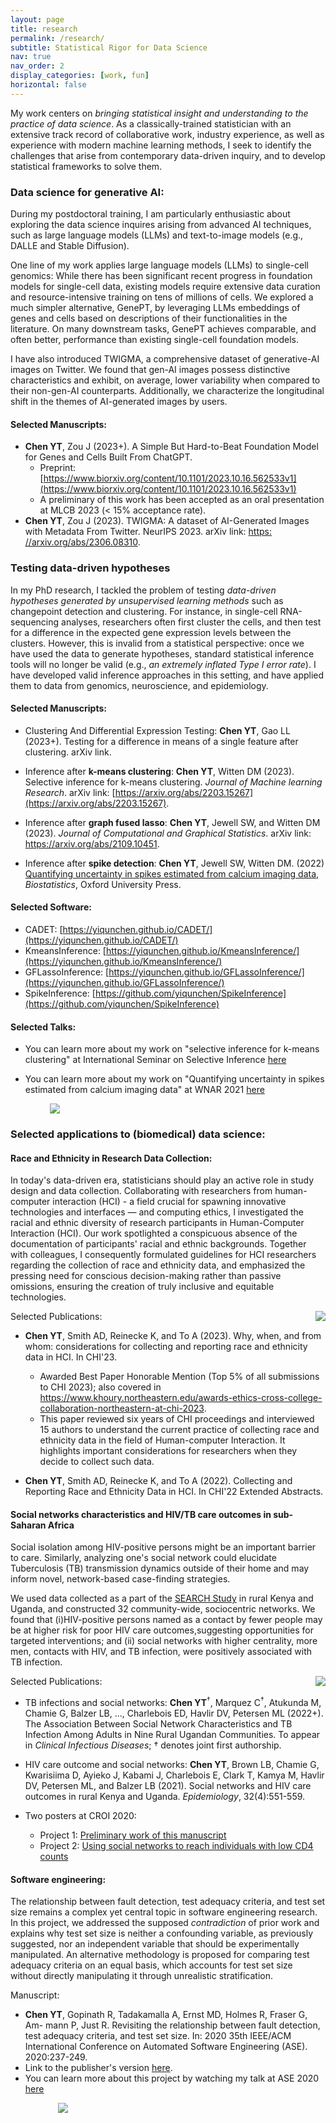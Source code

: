 ```yaml
---
layout: page
title: research
permalink: /research/
subtitle: Statistical Rigor for Data Science
nav: true
nav_order: 2
display_categories: [work, fun]
horizontal: false
---
```


My work centers on *bringing statistical insight and understanding to the practice of data science*. As a classically-trained statistician with an extensive track record of collaborative work, industry experience, as well as experience with modern machine learning methods, I seek to identify the challenges that arise from contemporary data-driven inquiry, and to develop statistical frameworks to solve them.

### Data science for generative AI:
During my postdoctoral training, I am particularly enthusiastic about exploring the data science inquires arising from advanced AI techniques, such as large language models (LLMs) and text-to-image models (e.g., DALLE and Stable Diffusion). 

One line of my work applies large language models (LLMs) to single-cell genomics: While there has been significant recent progress in foundation models for single-cell data, existing models require extensive data curation and resource-intensive training on tens of millions of cells. We explored a much simpler alternative, GenePT, by leveraging LLMs embeddings of genes and cells based on descriptions of their functionalities in the literature. On many downstream tasks, GenePT achieves comparable, and often better, performance than existing single-cell foundation models. 

I have also introduced TWIGMA, a comprehensive dataset of generative-AI images on Twitter. We found that gen-AI images possess distinctive characteristics and exhibit, on average, lower variability when compared to their non-gen-AI counterparts. Additionally, we characterize the longitudinal shift in the themes of AI-generated images by users.

#### Selected Manuscripts:

- **Chen YT**, Zou J (2023+). A Simple But Hard-to-Beat Foundation Model for Genes and Cells Built From ChatGPT.
  - Preprint: [https://www.biorxiv.org/content/10.1101/2023.10.16.562533v1](https://www.biorxiv.org/content/10.1101/2023.10.16.562533v1)
  - A preliminary of this work has been accepted as an oral presentation at MLCB 2023 (< 15% acceptance rate).
- **Chen YT**, Zou J (2023). TWIGMA: A dataset of AI-Generated Images with Metadata From Twitter. NeurIPS 2023. arXiv link: [https: //arxiv.org/abs/2306.08310](https://arxiv.org/abs/2306.08310.).

### Testing data-driven hypotheses
In my PhD research, I tackled the problem of testing *data-driven hypotheses generated by unsupervised learning methods* such as changepoint detection and clustering. For instance, in single-cell RNA-sequencing analyses, researchers often first cluster the cells, and then test for a difference in the expected gene expression levels between the clusters. However, this is invalid from a statistical perspective: once we have used the data to generate hypotheses, standard statistical inference tools will no longer be valid (e.g., *an extremely inflated Type I error rate*). I have developed valid inference approaches in this setting, and have applied them to data from genomics, neuroscience, and epidemiology.

#### Selected Manuscripts:

- Clustering And Differential Expression Testing: **Chen YT**, Gao LL (2023+). Testing for a difference in means of a single feature after clustering. arXiv link. 

- Inference after **k-means clustering**: **Chen YT**, Witten DM (2023). Selective inference for k-means clustering. *Journal of Machine learning Research*. arXiv link: [https://arxiv.org/abs/2203.15267](https://arxiv.org/abs/2203.15267).

- Inference after **graph fused lasso**: **Chen YT**, Jewell SW, and Witten DM (2023). *Journal of Computational and Graphical Statistics*. arXiv link: https://arxiv.org/abs/2109.10451.

- Inference after **spike detection**: **Chen YT**, Jewell SW, Witten DM. (2022) [Quantifying uncertainty in spikes estimated from calcium imaging data](https://doi.org/10.1093/biostatistics/kxab034), *Biostatistics*, Oxford University Press.

#### Selected Software:

- CADET: [https://yiqunchen.github.io/CADET/](https://yiqunchen.github.io/CADET/)
- KmeansInference: [https://yiqunchen.github.io/KmeansInference/](https://yiqunchen.github.io/KmeansInference/)
- GFLassoInference: [https://yiqunchen.github.io/GFLassoInference/](https://yiqunchen.github.io/GFLassoInference/)
- SpikeInference: [https://github.com/yiqunchen/SpikeInference](https://github.com/yiqunchen/SpikeInference)

#### Selected Talks:

- You can learn more about my work on "selective inference for k-means clustering" at International Seminar on Selective Inference [here](https://drive.google.com/file/d/1_oHTmKxO3exiOFhNfE56VJk7OXvGkoCd/view?usp=sharing)

- You can learn more about my work on "Quantifying uncertainty in spikes estimated from calcium imaging data" at WNAR 2021 [here](https://youtu.be/tMzv-ok4Liw)

<img src="{{site.url}}/images/Figure_6_b.png" style="display: block; margin: auto; max-width: 75%;" />


### Selected applications to (biomedical) data science:

#### Race and Ethnicity in Research Data Collection:

In today's data-driven era, statisticians should play an active role in study design and data collection. Collaborating with researchers from human-computer interaction (HCI) - a field crucial for spawning innovative technologies and interfaces — and computing ethics, I investigated the racial and ethnic diversity of research participants in Human-Computer Interaction (HCI). Our work spotlighted a conspicuous absence of the documentation of participants' racial and ethnic backgrounds. Together with colleagues, I consequently formulated guidelines for HCI researchers regarding the collection of race and ethnicity data, and emphasized the pressing need for conscious decision-making rather than passive omissions, ensuring the creation of truly inclusive and equitable technologies.

<img src="{{site.url}}/images/chi_research_statement_fig.png" style="display: block; margin: auto; max-width: 40%; float:right" />

Selected Publications: 

- **Chen YT**, Smith AD, Reinecke K, and To A (2023). Why, when, and from whom: considerations for collecting and reporting race and ethnicity data in HCI. In CHI'23.
  - Awarded Best Paper Honorable Mention (Top 5% of all submissions to CHI 2023); also covered in https://www.khoury.northeastern.edu/awards-ethics-cross-college-collaboration-northeastern-at-chi-2023.
  - This paper reviewed six years of CHI proceedings and interviewed 15 authors to understand the current practice of collecting race and ethnicity data in the field of Human-computer Interaction. It highlights important considerations for researchers when they decide to collect such data.

- **Chen YT**, Smith AD, Reinecke K, and To A (2022). Collecting and Reporting Race and Ethnicity Data in HCI. In CHI'22 Extended Abstracts.




#### Social networks characteristics and HIV/TB care outcomes in sub-Saharan Africa

Social isolation among HIV-positive persons might be an important barrier to care. Similarly, analyzing one's social network could  elucidate Tuberculosis (TB) transmission dynamics outside of their home and may inform novel, network-based case-finding strategies.

We used data collected as a part of the [SEARCH Study](https://www.searchendaids.com/) in rural Kenya and Uganda, and constructed 32 community-wide, sociocentric networks. We found that (i)HIV-positive persons named as a contact by fewer people may be at higher risk for poor HIV care outcomes,suggesting opportunities for targeted interventions; and (ii) social networks with higher centrality, more men, contacts with HIV, and TB infection, were positively associated with TB infection. 

<img src="{{site.url}}/images/cropped_network.png" style="display: block; margin: auto; max-width: 35%; float:right" />

Selected Publications: 

- TB infections and social networks: **Chen YT**<sup>&dagger;</sup>, Marquez C<sup>&dagger;</sup>,  Atukunda M, Chamie G, Balzer LB, ..., Charlebois ED, Havlir DV, Petersen ML (2022+). The Association Between Social Network Characteristics and TB Infection Among Adults in Nine Rural Ugandan Communities. To appear in *Clinical Infectious Diseases*; &dagger; denotes joint first authorship.

- HIV care outcome and social networks: **Chen YT**, Brown LB, Chamie G, Kwarisiima D, Ayieko J, Kabami J, Charlebois E, Clark T, Kamya M, Havlir DV, Petersen ML, and Balzer LB (2021). Social networks and HIV care outcomes in rural Kenya and Uganda. *Epidemiology*, 32(4):551-559. 

- Two posters at CROI 2020: 
  - Project 1: [Preliminary work of this manuscript](https://www.croiconference.org/abstract/hiv-persons-in-rural-uganda-with-fewer-social-connections-have-lower-hiv-suppression/)
  - Project 2: [Using social networks to reach individuals with low CD4 counts](https://www.croiconference.org/abstract/using-social-networks-to-reach-individuals-with-low-cd4-at-high-risk-of-death/)


#### Software engineering:
The relationship between fault detection, test adequacy criteria, and test set size remains a complex yet central topic in software engineering research. In this project, we addressed the supposed *contradiction* of prior work and explains why test set size is neither a confounding variable, as previously suggested, nor an independent variable that should be experimentally manipulated. An alternative methodology is proposed for comparing test adequacy criteria on an equal basis, which accounts for test set size without directly manipulating it through unrealistic stratification.

Manuscript: 
- **Chen YT**, Gopinath R, Tadakamalla A, Ernst MD, Holmes R, Fraser G, Am- mann P, Just R. Revisiting the relationship between fault detection, test adequacy criteria, and test set size. In: 2020 35th IEEE/ACM International Conference on Automated Software Engineering (ASE). 2020:237-249.
- Link to the publisher's version [here](https://ieeexplore.ieee.org/document/9286102).
- You can learn more about this project by watching my talk at ASE 2020 [here](https://homes.cs.washington.edu/~rjust/publ/mutants_faults_revisited_ase_2020.mp4)
<img src="{{site.url}}/images/test_slide.png" style="display: block; margin: auto; max-width: 70%;" />


